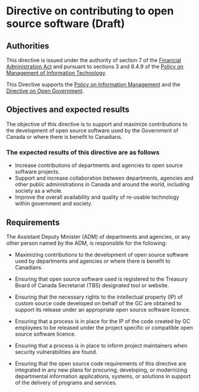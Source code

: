 # Directive on contributing to open source software (Draft)

## Authorities

This directive is issued under the authority of section 7 of the [Financial Administration Act](https://laws-lois.justice.gc.ca/eng/acts/f-11/) and pursuant to sections 3 and 6.4.9 of the [Policy on Management of Information Technology](https://www.tbs-sct.gc.ca/pol/doc-eng.aspx?id=12755).

This Directive supports the [Policy on Information Management](https://www.tbs-sct.gc.ca/pol/doc-eng.aspx?id=12742) and the [Directive on Open Government](https://www.tbs-sct.gc.ca/pol/doc-eng.aspx?id=28108).

## Objectives and expected results

The objective of this directive is to support and maximize contributions to the development of open source software used by the Government of Canada or where there is benefit to Canadians.

### The expected results of this directive are as follows

* Increase contributions of departments and agencies to open source software projects.
* Support and increase collaboration between departments, agencies and other public administrations in Canada and around the world, including society as a whole.
* Improve the overall availability and quality of re-usable technology within government and society.

## Requirements

The Assistant Deputy Minister (ADM) of departments and agencies, or any other person named by the ADM, is responsible for the following:

* Maximizing contributions to the development of open source software used by departments and agencies or where there is benefit to Canadians.
* Ensuring that open source software used is registered to the Treasury Board of Canada Secretariat (TBS) designated tool or website.
* Ensuring that the necessary rights to the intellectual property (IP) of custom source code developed on behalf of the GC are obtained to support its release under an appropriate open source software licence.
* Ensuring that a process is in place for the IP of the code created by GC employees to be released under the project specific or compatible open source software licence.

* Ensuring that a process is in place to inform project maintainers when security vulnerabilities are found.

* Ensuring that the open source code requirements of this directive are integrated in any new plans for procuring, developing, or modernizing departmental information applications, systems, or solutions in support of the delivery of programs and services.
